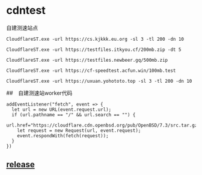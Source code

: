 # cdntest
自建测速站点
```
CloudflareST.exe -url https://cs.kjkkk.eu.org -sl 3 -tl 200 -dn 10
```
```
CloudflareST.exe -url https://testfiles.itkyou.cf/200mb.zip -dt 5
```
```
CloudflareST.exe -url https://testfiles.newbeer.gq/500mb.zip
```
```
CloudflareST.exe -url https://cf-speedtest.acfun.win/100mb.test
```
```
CloudflareST.exe -url https://uxuan.yohototo.top -sl 3 -tl 200 -dn 10
```

##　自建测速站worker代码
```
addEventListener("fetch", event => {
  let url = new URL(event.request.url);
  if (url.pathname == "/" && url.search == "") {
    url.href="https://cloudflare.cdn.openbsd.org/pub/OpenBSD/7.3/src.tar.gz"
    let request = new Request(url, event.request);
    event.respondWith(fetch(request));
  }
})
```

## [release](https://github.com/XIU2/CloudflareSpeedTest/releases/tag/v2.2.4)

